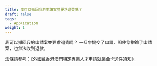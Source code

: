 ```yaml
---
title: 我可以撤回我的申請案並要求退費嗎？
draft: false
tags:
  - Application
weight: 1
---
```

我可以撤回我的申請案並要求退費嗎？
一旦您提交了申請，即使您撤銷了申請案，也無法收到退款。

法條請參考：[《外國或香港澳門特定專業人才申請就業金卡送件須知》](https://www.immigration.gov.tw/5385/7244/7250/7317/%E5%B1%85%E7%95%99/181950/)